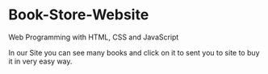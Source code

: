 # Book-Store-Website

Web Programming with HTML, CSS and JavaScript

In our Site you can see many books and click on it to sent you to site to buy it in very easy way.

